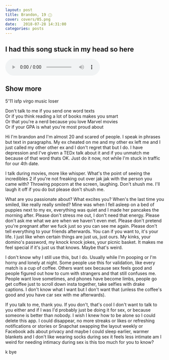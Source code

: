 ```yaml
---
layout: post
title: Brandon, 19 ⓘ
cover: covers/05.png
date:   2018-07-28 14:31:00
categories: posts
---
```


## I had this song stuck in my head so here
<audio controls>
  <source src="{{ site.baseurl }}/audio/passionate.mp3" type="audio/mpeg">
Your browser does not support the audio element.
</audio>
<br>

## Show more

5'11 isfp virgo music loser

Don't talk to me if you send one word texts<br>
Or if you think reading a lot of books makes you smart<br>
Or that you're a nerd because you love Marvel movies<br>
Or if your GPA is what you're most proud about

Hi I'm brandon and I'm almost 20 and scared of people. I speak in phrases but text in paragraphs. My ex cheated on me and my other ex left me and I just called my other other ex and I don't regret that but I do. I have depression and I've given a TEDx talk about it and if you unmatch me because of that word thats OK. Just do it now, not while I'm stuck in traffic for our 4th date.

I talk during movies, more like whisper. What's the point of seeing the incredibles 2 if you're not freaking out over jak jak with the person you came with? Throwing popcorn at the screen, laughing. Don't shush me. I'll laugh it off if you do but please don't shush me.

What are you passionate about? What excites you? When's the last time you smiled, like really really smiled? Mine was when I fell asleep on a bed of puppies next to my ex, everything was quiet and I made her pancakes the morning after. Please don't stress me out, I don't need that energy. Please don't ask me what we are when we haven't even met. Please don't pretend you're pregnant after we fuck just so you can see me again. Please don't tell everything to your friends afterwards. You can if you want to, it's your life. I just like when certain things are just us, just ours. My kinks, your domino's password, my knock knock jokes, your picnic basket. It makes me feel special if it's just us that knows. Maybe that's weird.

I don't know why I still use this, but I do. Usually while I'm pooping or I'm horny and lonely at night. Some people use this for validation, like every match is a cup of coffee. Others want sex because sex feels good and people figured out how to cum with strangers and that still confuses me. People want love sometimes, and phones have become limbs, people go get coffee just to scroll down insta together, take selfies with drake captions. I don't know what I want but I don't want that (unless the coffee's good and you have car sex with me afterwards).

If you talk to me, thank you. If you don't, that's cool I don't want to talk to you either and if I was I'd probably just be doing it for sex, or because someone is better than nobody. I wish I knew how to be alone so I could delete this app. I could disappear, no more streaks or likes or refreshing notifications or stories or Snapchat swapping the layout weekly or Facebook ads about privacy and maybe I could sleep earlier, warmer blankets and I don't like wearing socks during sex it feels less intimate am I weird for needing intimacy during sex is this too much for you to know?

k bye
